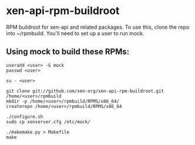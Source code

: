 xen-api-rpm-buildroot
=====================

RPM buildroot for xen-api and related packages. To use this, clone the
repo into ~/rpmbuild. You'll need to set up a user to run mock.

Using mock to build these RPMs:
-------------------------------

```
useradd <user> -G mock
passwd <user>

su - <user>

git clone git://github.com/xen-org/xen-api-rpm-buildroot.git /home/<user>/rpmbuild
mkdir -p /home/<user>/rpmbuild/RPMS/x86_64/
createrepo /home/<user>/rpmbuild/RPMS/x86_64

./configure.sh
sudo cp xenserver.cfg /etc/mock/

./makemake.py > Makefile
make
```
